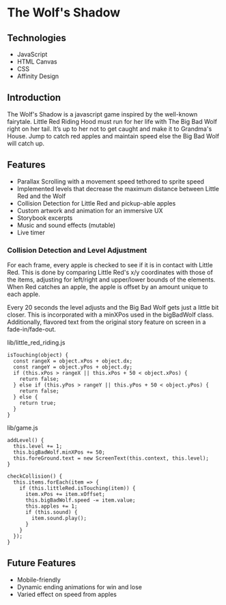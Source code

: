 # The Wolf's Shadow

<a id="technologies"></a>
## Technologies

* JavaScript
* HTML Canvas
* CSS
* Affinity Design

<a id="introduction"></a>
## Introduction

The Wolf's Shadow is a javascript game inspired by the well-known fairytale. Little Red Riding Hood must run for her life with The Big Bad Wolf right on her tail. It’s up to her not to get caught and make it to Grandma's House. Jump to catch red apples and maintain speed else the Big Bad Wolf will catch up.


<a id="features"></a>
## Features

* Parallax Scrolling with a movement speed tethored to sprite speed
* Implemented levels that decrease the maximum distance between Little Red and the Wolf
* Collision Detection for Little Red and pickup-able apples
* Custom artwork and animation for an immersive UX
* Storybook excerpts
* Music and sound effects (mutable)
* Live timer


### Collision Detection and Level Adjustment

For each frame, every apple is checked to see if it is in contact with Little Red. This is done by comparing Little Red's x/y coordinates with those of the items, adjusting for left/right and upper/lower bounds of the elements.
When Red catches an apple, the apple is offset by an amount unique to each apple.

Every 20 seconds the level adjusts and the Big Bad Wolf gets just a little bit closer. This is incorporated with a minXPos used in the bigBadWolf class. Additionally, flavored text from the original story feature on screen in a fade-in/fade-out.

lib/little_red_riding.js
~~~~
isTouching(object) {
  const rangeX = object.xPos + object.dx;
  const rangeY = object.yPos + object.dy;
  if (this.xPos > rangeX || this.xPos + 50 < object.xPos) {
    return false;
  } else if (this.yPos > rangeY || this.yPos + 50 < object.yPos) {
    return false;
  } else {
    return true;
  }
}
~~~~

lib/game.js
~~~~
addLevel() {
  this.level += 1;
  this.bigBadWolf.minXPos += 50;
  this.foreGround.text = new ScreenText(this.context, this.level);
}

checkCollision() {
  this.items.forEach(item => {
    if (this.littleRed.isTouching(item)) {
      item.xPos += item.xOffset;
      this.bigBadWolf.speed -= item.value;
      this.apples += 1;
      if (this.sound) {
        item.sound.play();
      }
    }
  });
}
~~~~

## Future Features

* Mobile-friendly
* Dynamic ending animations for win and lose
* Varied effect on speed from apples
